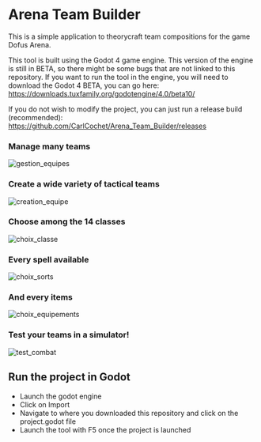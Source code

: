 # Arena Team Builder

This is a simple application to theorycraft team compositions for the game Dofus Arena.

This tool is built using the Godot 4 game engine. This version of the engine is still in BETA, so there might be some bugs that are not linked to this repository.
If you want to run the tool in the engine, you will need to download the Godot 4 BETA, you can go here: https://downloads.tuxfamily.org/godotengine/4.0/beta10/

If you do not wish to modify the project, you can just run a release build (recommended): https://github.com/CarlCochet/Arena_Team_Builder/releases

### Manage many teams
![gestion_equipes](https://user-images.githubusercontent.com/25507252/211146380-462cc710-27d3-4223-9b3c-766d1be65bfb.PNG)

### Create a wide variety of tactical teams
![creation_equipe](https://user-images.githubusercontent.com/25507252/211146386-c986ca93-ea4a-40ea-a925-7598af170348.PNG)

### Choose among the 14 classes
![choix_classe](https://user-images.githubusercontent.com/25507252/211146400-32df64ad-b95b-45a2-9f06-73729f88502c.PNG)

### Every spell available
![choix_sorts](https://user-images.githubusercontent.com/25507252/211146408-35369e2c-e766-4a79-9bfa-87036ea0218c.PNG)

### And every items
![choix_equipements](https://user-images.githubusercontent.com/25507252/211146416-da971d57-269b-428d-bb44-c94a39db7da1.PNG)

### Test your teams in a simulator!
![test_combat](https://user-images.githubusercontent.com/25507252/211146488-597142fd-9cac-40f8-8b43-20ba0f9b11ff.png)


## Run the project in Godot
- Launch the godot engine
- Click on Import
- Navigate to where you downloaded this repository and click on the project.godot file
- Launch the tool with F5 once the project is launched
